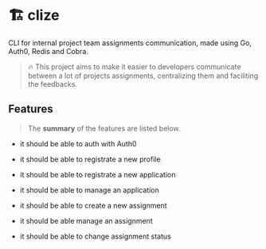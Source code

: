 # 🏗️ clize

CLI for internal project team assignments communication, made using Go, Auth0, Redis and Cobra.

> 🔥 This project aims to make it easier to developers communicate between a lot of projects assignments, centralizing them and faciliting the feedbacks.

## Features

> The **summary** of the features are listed below.

- it should be able to auth with Auth0
- it should be able to registrate a new profile

- it should be able to registrate a new application
- it should be able to manage an application

- it should be able to create a new assignment
- it should be able manage an assignment
- it should be able to change assignment status
